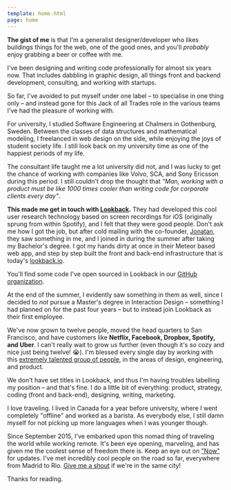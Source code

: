 ```yaml
---
template: home.html
page: home
---
```


**The gist of me** is that I'm a generalist designer/developer who likes buildings things for the web, one of the good ones, and you'll *probably* enjoy grabbing a beer or coffee with me.

I've been designing and writing code professionally for almost six years now. That includes dabbling in graphic design, all things front and backend development, consulting, and working with startups.

So far, I've avoided to put myself under one label – to specialise in one thing only – and instead gone for this Jack of all Trades role in the various teams I've had the pleasure of working with.

For university, I studied Software Engineering at Chalmers in Gothenburg, Sweden. Between the classes of data structures and mathematical modeling, I freelanced in web design on the side, while enjoying the joys of student society life. I still look back on my university time as one of the happiest periods of my life.

The consultant life taught me a lot university did not, and I was lucky to get the chance of working with companies like Volvo, SCA, and Sony Ericsson during this period. I still couldn't drop the thought that *"Man, working with a product must be like 1000 times cooler than writing code for corporate clients every day"*.

**This made me get in touch with [Lookback](http://lookback.io).** They had developed this cool user research technology based on screen recordings for iOS (originally sprung from within Spotify), and I felt that they were good people. Don't ask me how I got the job, but after cold mailing with the co-founder, [Jonatan](http://twitter.com/littke), they saw something in me, and I joined in during the summer after taking my Bachelor's degree. I got my hands dirty at once in their Meteor based web app, and step by step built the front and back-end infrastructure that is today's [lookback.io](http://lookback.io).

You'll find some code I've open sourced in Lookback in our [GitHub organization](http://github.com/lookback).

At the end of the summer, I evidently saw something in them as well, since I decided to *not* pursue a Master's degree in Interaction Design – something I had planned on for the past four years – but to instead join Lookback as their first employee.

We've now grown to twelve people, moved the head quarters to San Francisco, and have customers like **Netflix, Facebook, Dropbox, Spotify, and Uber**. I can't really wait to grow us further (even though it's so cozy and nice just being twelve! 😭). I'm blessed every single day by working with this [extremely talented group of people](http://lookback.io/about), in the areas of design, engineering, and product.

We don't have set titles in Lookback, and thus I'm having troubles labelling my position – and that's fine. I do a little bit of everything: product, strategy, coding (front and back-end), designing, writing, marketing.

I love traveling. I lived in Canada for a year before university, where I went completely "offline" and worked as a barista. As everybody else, I still damn myself for not picking up more languages when I was younger though.

Since September 2015, I've embarked upon this nomad thing of traveling the world while working remote. It's been eye opening, marveling, and has given me the coolest sense of freedom there is. Keep an eye out on ["Now"](/now) for updates. I've met incredibly cool people on the road so far, everywhere from Madrid to Rio. [Give me a shout](http://twitter.com/johanbrook) if we're in the same city!

Thanks for reading.
